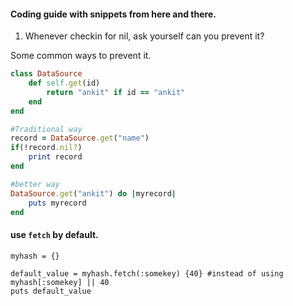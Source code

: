 #### Coding guide with snippets from here and there.

1. Whenever checkin for nil, ask yourself can you prevent it? 

Some common ways to prevent it.

```Ruby
class DataSource
    def self.get(id)
        return "ankit" if id == "ankit"
    end    
end

#Traditional way
record = DataSource.get("name")
if(!record.nil?)
    print record
end

#better way
DataSource.get("ankit") do |myrecord|
    puts myrecord
end

```

#### use `fetch` by default.

```
myhash = {}

default_value = myhash.fetch(:somekey) {40} #instead of using myhash[:somekey] || 40
puts default_value
```
